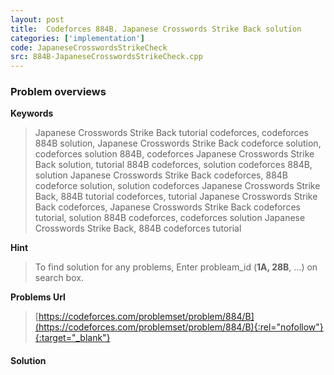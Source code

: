 ```yaml
---
layout: post
title:  Codeforces 884B. Japanese Crosswords Strike Back solution
categories: ['implementation']
code: JapaneseCrosswordsStrikeCheck
src: 884B-JapaneseCrosswordsStrikeCheck.cpp
---
```

### **Problem overviews**

**Keywords**
> Japanese Crosswords Strike Back tutorial codeforces, codeforces 884B solution, Japanese Crosswords Strike Back codeforce solution, codeforces solution 884B, codeforces Japanese Crosswords Strike Back solution, tutorial 884B codeforces, solution codeforces 884B, solution Japanese Crosswords Strike Back codeforces, 884B codeforce solution, solution codeforces Japanese Crosswords Strike Back, 884B tutorial codeforces, tutorial Japanese Crosswords Strike Back codeforces, Japanese Crosswords Strike Back codeforces tutorial, solution 884B codeforces, codeforces solution Japanese Crosswords Strike Back, 884B codeforces tutorial

**Hint**
> To find solution for any problems, Enter probleam_id (**1A, 28B**, ...) on search box. 

**Problems Url**
> [https://codeforces.com/problemset/problem/884/B](https://codeforces.com/problemset/problem/884/B){:rel="nofollow"}{:target="_blank"}

#### **Solution**




